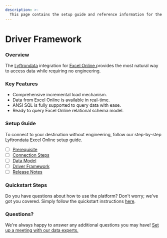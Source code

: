 ```yaml
---
description: >-
  This page contains the setup guide and reference information for the Excel Online source connector.
---
```


# Driver Framework

### Overview

The [Lyftrondata](https://www.lyftrondata.com/) integration for [Excel Online](https://www.lyftrondata.com/integration/excel-online/)[ ](https://www.lyftrondata.com/integration/excel-online/)provides the most natural way to access data while requiring no engineering.

### Key Features

* Comprehensive incremental load mechanism.
* Data from Excel Online is available in real-time.&#x20;
* ANSI SQL is fully supported to query data with ease.
* Ready to query Excel Online relational schema model.

### Setup Guide

To connect to your destination without engineering, follow our step-by-step Lyftrondata Excel Online setup guide.

* [ ] [Prerequisite](../../business-analytics/excel-online/prerequisite.md)
* [ ] [Connection Steps](../../business-analytics/excel-online/connection-steps.md)
* [ ] [Data Model](../../business-analytics/excel-online/data-model/)
* [ ] [Driver Framework](../../business-analytics/excel-online/driver-framework/)
* [ ] [Release Notes](../../business-analytics/excel-online/release-notes.md)

### Quickstart Steps

Do you have questions about how to use the platform? Don't worry; we've got you covered. Simply follow the quickstart instructions [here](../../../quickstart-steps.md).

### Questions? <a href="#questions" id="questions"></a>

We're always happy to answer any additional questions you may have! [Set up a meeting with our data experts.](https://www.lyftrondata.com/book-a-meeting/)



